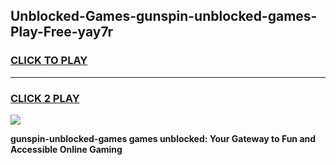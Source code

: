 
## Unblocked-Games-gunspin-unblocked-games-Play-Free-yay7r
<h3>
<a href="https://premium76.site?title=gunspin-unblocked-games&ref=09A">CLICK TO PLAY</a></h3>
<hr>

<h3>
<a href="https://premium76.site?title=gunspin-unblocked-games&ref=09A">CLICK 2 PLAY</a>
  
</h3>

<a href="https://premium76.site?title=gunspin-unblocked-games&ref=09A"><img src="https://clearcache.store/games.png"></a>


**gunspin-unblocked-games games unblocked: Your Gateway to Fun and Accessible Online Gaming**
